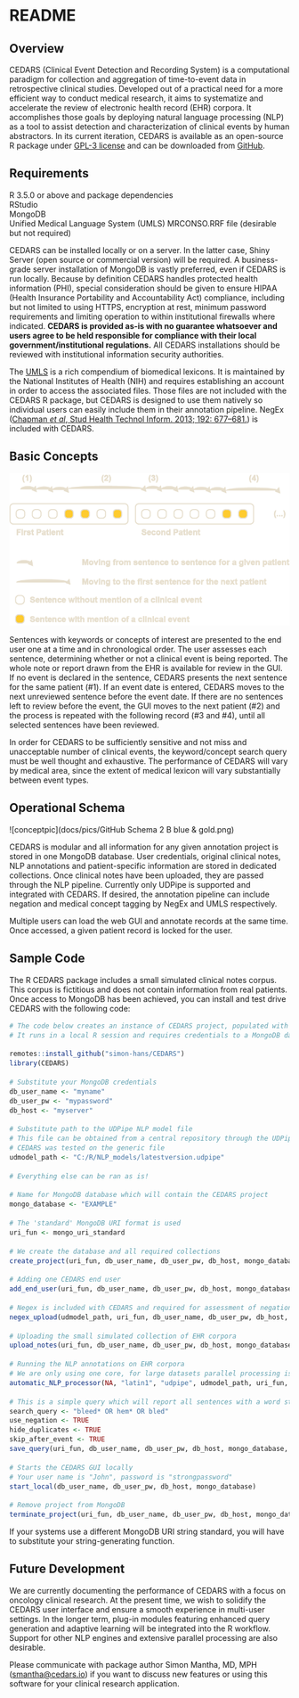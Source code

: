 # README

## Overview

CEDARS \(Clinical Event Detection and Recording System\) is a computational paradigm for collection and aggregation of time-to-event data in retrospective clinical studies. Developed out of a practical need for a more efficient way to conduct medical research, it aims to systematize and accelerate the review of electronic health record \(EHR\) corpora. It accomplishes those goals by deploying natural language processing \(NLP\) as a tool to assist detection and characterization of clinical events by human abstractors. In its current iteration, CEDARS is available as an open-source R package under [GPL-3 license](https://www.gnu.org/licenses/gpl-3.0.en.html) and can be downloaded from [GitHub](https://github.com/simon-hans/CEDARS).

## Requirements

R 3.5.0 or above and package dependencies  
 RStudio  
 MongoDB  
 Unified Medical Language System \(UMLS\) MRCONSO.RRF file \(desirable but not required\)

CEDARS can be installed locally or on a server. In the latter case, Shiny Server \(open source or commercial version\) will be required. A business-grade server installation of MongoDB is vastly preferred, even if CEDARS is run locally. Because by definition CEDARS handles protected health information \(PHI\), special consideration should be given to ensure HIPAA \(Health Insurance Portability and Accountability Act\) compliance, including but not limited to using HTTPS, encryption at rest, minimum password requirements and limiting operation to within institutional firewalls where indicated. **CEDARS is provided as-is with no guarantee whatsoever and users agree to be held responsible for compliance with their local government/institutional regulations.** All CEDARS installations should be reviewed with institutional information security authorities.

The [UMLS](https://www.nlm.nih.gov/research/umls/index.html) is a rich compendium of biomedical lexicons. It is maintained by the National Institutes of Health \(NIH\) and requires establishing an account in order to access the associated files. Those files are not included with the CEDARS R package, but CEDARS is designed to use them natively so individual users can easily include them in their annotation pipeline. NegEx \([Chapman _et al_, Stud Health Technol Inform. 2013; 192: 677–681.](https://pubmed.ncbi.nlm.nih.gov/23920642/)\) is included with CEDARS.

## Basic Concepts

![flowpic](.gitbook/assets/GitHub%20Schema%202%20A%20new%20color.png)

Sentences with keywords or concepts of interest are presented to the end user one at a time and in chronological order. The user assesses each sentence, determining whether or not a clinical event is being reported. The whole note or report drawn from the EHR is available for review in the GUI. If no event is declared in the sentence, CEDARS presents the next sentence for the same patient \(\#1\). If an event date is entered, CEDARS moves to the next unreviewed sentence before the event date. If there are no sentences left to review before the event, the GUI moves to the next patient \(\#2\) and the process is repeated with the following record \(\#3 and \#4\), until all selected sentences have been reviewed.

In order for CEDARS to be sufficiently sensitive and not miss and unacceptable number of clinical events, the keyword/concept search query must be well thought and exhaustive. The performance of CEDARS will vary by medical area, since the extent of medical lexicon will vary substantially between event types.

## Operational Schema

![conceptpic](docs/pics/GitHub Schema 2 B blue & gold.png)

CEDARS is modular and all information for any given annotation project is stored in one MongoDB database. User credentials, original clinical notes, NLP annotations and patient-specific information are stored in dedicated collections. Once clinical notes have been uploaded, they are passed through the NLP pipeline. Currently only UDPipe is supported and integrated with CEDARS. If desired, the annotation pipeline can include negation and medical concept tagging by NegEx and UMLS respectively.

Multiple users can load the web GUI and annotate records at the same time. Once accessed, a given patient record is locked for the user.

## Sample Code

The R CEDARS package includes a small simulated clinical notes corpus. This corpus is fictitious and does not contain information from real patients. Once access to MongoDB has been achieved, you can install and test drive CEDARS with the following code:

```r
# The code below creates an instance of CEDARS project, populated with fictitious EHR corpora.
# It runs in a local R session and requires credentials to a MongoDB database system, which can be run locally but usually on a separate server.

remotes::install_github("simon-hans/CEDARS")
library(CEDARS)

# Substitute your MongoDB credentials
db_user_name <- "myname"
db_user_pw <- "mypassword"
db_host <- "myserver"

# Substitute path to the UDPipe NLP model file
# This file can be obtained from a central repository through the UDPipe package, or you can train your own model
# CEDARS was tested on the generic file
udmodel_path <- "C:/R/NLP_models/latestversion.udpipe"

# Everything else can be ran as is!

# Name for MongoDB database which will contain the CEDARS project
mongo_database <- "EXAMPLE"

# The 'standard' MongoDB URI format is used
uri_fun <- mongo_uri_standard

# We create the database and all required collections
create_project(uri_fun, db_user_name, db_user_pw, db_host, mongo_database, "CEDARS Example Project", "Dr Smith")

# Adding one CEDARS end user
add_end_user(uri_fun, db_user_name, db_user_pw, db_host, mongo_database, "John", "strongpassword")

# Negex is included with CEDARS and required for assessment of negation
negex_upload(udmodel_path, uri_fun, db_user_name, db_user_pw, db_host, mongo_database)

# Uploading the small simulated collection of EHR corpora
upload_notes(uri_fun, db_user_name, db_user_pw, db_host, mongo_database, simulated_patients)

# Running the NLP annotations on EHR corpora
# We are only using one core, for large datasets parallel processing is faster
automatic_NLP_processor(NA, "latin1", "udpipe", udmodel_path, uri_fun, db_user_name, db_user_pw, db_host, mongo_database, max_n_grams_length = 0, negex_depth = 6, select_cores = 1)

# This is a simple query which will report all sentences with a word starting in "bleed" or "hem", or an exact match for "bled"
search_query <- "bleed* OR hem* OR bled"
use_negation <- TRUE
hide_duplicates <- TRUE
skip_after_event <- TRUE
save_query(uri_fun, db_user_name, db_user_pw, db_host, mongo_database, search_query, use_negation, hide_duplicates, skip_after_event)

# Starts the CEDARS GUI locally
# Your user name is "John", password is "strongpassword"
start_local(db_user_name, db_user_pw, db_host, mongo_database)

# Remove project from MongoDB
terminate_project(uri_fun, db_user_name, db_user_pw, db_host, mongo_database)
```

If your systems use a different MongoDB URI string standard, you will have to substitute your string-generating function.

## Future Development

We are currently documenting the performance of CEDARS with a focus on oncology clinical research. At the present time, we wish to solidify the CEDARS user interface and ensure a smooth experience in multi-user settings. In the longer term, plug-in modules featuring enhanced query generation and adaptive learning will be integrated into the R workflow. Support for other NLP engines and extensive parallel processing are also desirable.

Please communicate with package author Simon Mantha, MD, MPH \([smantha@cedars.io](mailto:smantha@cedars.io)\) if you want to discuss new features or using this software for your clinical research application.

